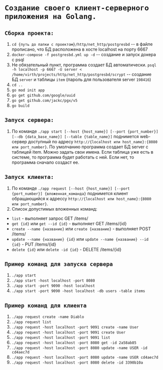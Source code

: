 # `Создание своего клиент-серверного приложения на Golang.`

## `Сборка проекта:`
1) `cd {путь до папки с проектом}/http/net_http/postgresbd` -- в файле прописано, что БД расположена в хосте localhost на порту 6667
2) `docker-compose -f postgresbd.yml up -d` -- создание и запуск докера с psql
3)  Не обязательный пункт, программа создает БД автоматически. `psql -h localhost -p 6667 -U server < /home/virth/projects/http/net_http/postgresbd/scrypt` -- создание БД `server` и таблицы `item` (пароль для пользователя server `198416`)
4) `cd ..`
5) `go mod init app`
6) `go get github.com/google/uuid`
7) `go get github.com/jackc/pgx/v5`
8) `go build`

## `Запуск сервера:`
1) По команде `./app start [--host {host_name}] [--port {port_number}] [--db {data_base_name}] [--table {table_name}]` поднимется web-сервер доступный по адресу `http://{localhost или host_name}:{8080 или port_number}`. По умолчанию программа создает БД server с таблицей item. Можно задать свои имена. Если таблица уже есть в системе, то программа будет работать с ней. Если нет, то программа сначало создаст ее.

## `Запуск клиента:`
1) По команде `./app request [--host {host_name}] [--port {port_number}] {вложенная_команда}` поднимется клиент обращающийся к адрессу `http://{localhost или host_name}:{8080 или port_number}`.
2) Список допустимых вложенных команд:
  - `list` - выполняет запрос GET /items/
  - `get {id}` или `get --id {id}` - выполняет GET /items/{id}
  - `create --name {название}` или `create {название}`  - выполняет POST /items/
  - `update --name {название} {id}` или `update --name {название} --id {id}` - PUT /items/{id}
  - `delete {id}` или `delete -id {id}` - DELETE /items/{id}

## `Пример команд для запуска сервера`
1) `./app start  ` 
2) `./app start -host localhost -port 8080`
3)  `./app start -port 9090 -host localhost`
3)  `./app start -port 9090 -host localhost -db users -table items`

## `Пример команд для клиента`
1) `./app request create -name Diablo`
2) `./app request list `
3) `./app request -host localhost -port 9091 create -name User`
4) `./app request -host localhost -port 9091 create User`
5) `./app request -host localhost -port 9091 list`
6) `./app request -host localhost -port 8080 get -id 2a58ab85`
7) `./app request -host localhost -port 8080 update -name USER -id cd4aec7d`
8) `./app request -host localhost -port 8080 update -name USER cd4aec7d`
9) `./app request -host localhost -port 8080 delete -id 3390b10a`
